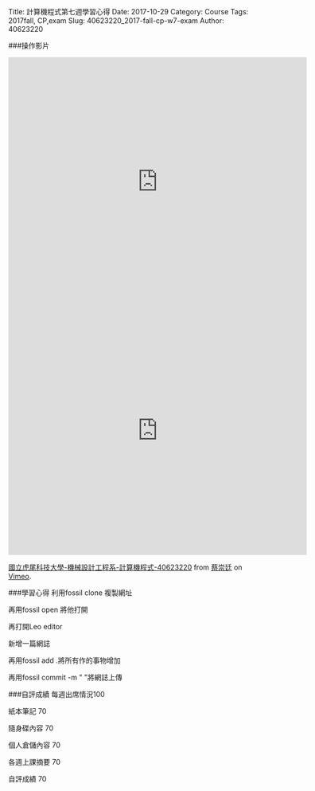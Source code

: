 Title: 計算機程式第七週學習心得
Date: 2017-10-29 
Category: Course
Tags: 2017fall, CP,exam
Slug: 40623220_2017-fall-cp-w7-exam
Author: 40623220



<!-- PELICAN_END_SUMMARY -->

###操作影片

<iframe width="600" height="500" src="https://www.youtube.com/embed/N-r_aHmr6-o" frameborder="0" gesture="media" allowfullscreen></iframe>

<iframe src="https://player.vimeo.com/video/240362450" width="600" height="500" frameborder="0" webkitallowfullscreen mozallowfullscreen allowfullscreen></iframe>
<p><a href="https://vimeo.com/240362450">國立虎尾科技大學-機械設計工程系-計算機程式-40623220</a> from <a href="https://vimeo.com/user73189423">蔡崇廷</a> on <a href="https://vimeo.com">Vimeo</a>.</p>


###學習心得
利用fossil clone 複製網址

再用fossil open  將他打開

再打開Leo editor

新增一篇網誌

再用fossil add .將所有作的事物增加

再用fossil commit -m "   "將網誌上傳

###自評成績
每週出席情況100

紙本筆記 70

隨身碟內容 70

個人倉儲內容 70

各週上課摘要 70

自評成績 70









